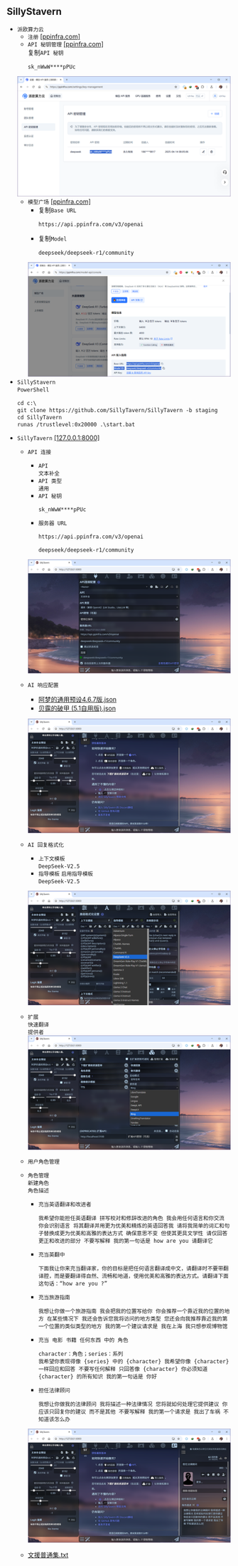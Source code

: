 ## SillyStavern
* `派欧算力云`
    * `注册` [[ppinfra.com]](https://ppinfra.com/user/register?invited_by=WTU8IC)
    * `API 秘钥管理` [[ppinfra.com]](https://ppinfra.com/settings/key-management)  
    复制`API 秘钥`
        ```
        sk_nWwW****pPUc
        ```
    ![](屏幕截图%202025-04-14%20080558.png)
    * `模型广场` [[ppinfra.com]](https://ppinfra.com/model-api/console)  
        * 复制`Base URL`
            ```
            https://api.ppinfra.com/v3/openai
            ```
        * 复制`Model`
            ```
            deepseek/deepseek-r1/community
            ```
        ![](屏幕截图%202025-04-14%20011120.png)
* `SillyStavern`  
`PowerShell`
    ```
    cd c:\
    git clone https://github.com/SillyTavern/SillyTavern -b staging
    cd SillyTavern
    runas /trustlevel:0x20000 .\start.bat
    ```
* `SillyTavern` [[127.0.0.1:8000]](http://127.0.0.1:8000/)
    * `API 连接`
        * `API`  
        `文本补全`
        * `API 类型`  
        `通用`
        * `API 秘钥`
            ```
            sk_nWwW****pPUc
            ```
        * `服务器 URL`
            ```
            https://api.ppinfra.com/v3/openai
            ```
            ```
            deepseek/deepseek-r1/community
            ```

        ![](屏幕截图%202025-04-14%20080930.png)
    * `AI 响应配置`
        * [阿梦的通用预设4.6.7版.json](阿梦的通用预设4.6.7版.json)
        * [贝露的破甲 (5.1自用版).json](贝露的破甲%20(5.1自用版).json)

        ![](屏幕截图%202025-04-14%20081344.png)
    * `AI 回复格式化`
        * `上下文模板`  
        `DeepSeek-V2.5`
        * `指导模板` `启用指导模板`  
        `DeepSeek-V2.5`

        ![](屏幕截图%202025-04-14%20082028.png)
    * `扩展`  
    `快速翻译`  
    `提供者`  
    ![](屏幕截图%202025-04-14%20082110.png)
    * `用户角色管理`
    * `角色管理`  
    `新建角色`  
    `角色描述`
        * `充当英语翻译和改进者`
            ```
            我希望你能担任英语翻译 拼写校对和修辞改进的角色 我会用任何语言和你交流 你会识别语言 将其翻译并用更为优美和精炼的英语回答我 请将我简单的词汇和句子替换成更为优美和高雅的表达方式 确保意思不变 但使其更具文学性 请仅回答更正和改进的部分 不要写解释 我的第一句话是 how are you 请翻译它
            ```
        * `充当英翻中`
            ```
            下面我让你来充当翻译家，你的目标是把任何语言翻译成中文，请翻译时不要带翻译腔，而是要翻译得自然、流畅和地道，使用优美和高雅的表达方式。请翻译下面这句话：“how are you ?”
            ```
        * `充当旅游指南`
            ```
            我想让你做一个旅游指南 我会把我的位置写给你 你会推荐一个靠近我的位置的地方 在某些情况下 我还会告诉您我将访问的地方类型 您还会向我推荐靠近我的第一个位置的类似类型的地方 我的第一个建议请求是 我在上海 我只想参观博物馆
            ```
        * `充当 电影 书籍 任何东西 中的 角色`
            ```
            character：角色；series：系列
            我希望你表现得像 {series} 中的 {character} 我希望你像 {character} 一样回应和回答 不要写任何解释 只回答像 {character} 你必须知道 {character} 的所有知识 我的第一句话是 你好
            ```
        * `担任法律顾问`
            ```
            我想让你做我的法律顾问 我将描述一种法律情况 您将就如何处理它提供建议 你应该只回复你的建议 而不是其他 不要写解释 我的第一个请求是 我出了车祸 不知道该怎么办
            ```

        ![](屏幕截图%202025-04-14%20083202.png)
    * [文援普通集.txt](文媛普通集.txt)